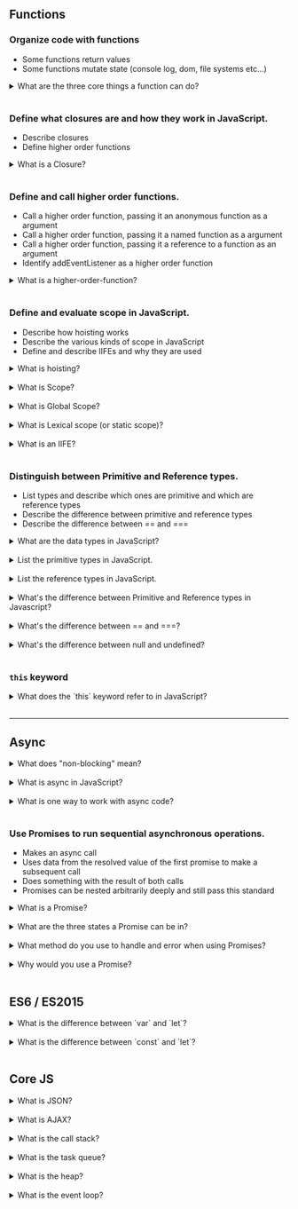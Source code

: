 ## Functions

### Organize code with functions

- Some functions return values
- Some functions mutate state (console log, dom, file systems etc...)

<details>
  <summary>What are the three core things a function can do?</summary>

  > return, throw, produce a side effect.

</details>
<br />

### Define what closures are and how they work in JavaScript.

- Describe closures
- Define higher order functions

<details>
  <summary>What is a Closure?</summary>

  > A closure is a function that retains access to its lexical scope.

</details>
<br />

### Define and call higher order functions.

- Call a higher order function, passing it an anonymous function as a argument
- Call a higher order function, passing it a named function as a argument
- Call a higher order function, passing it a reference to a function as an argument
- Identify addEventListener as a higher order function

<details>
  <summary>What is a higher-order-function?</summary>

  > A function that accepts a function as an argument, or returns a function as a result.

</details>
<br />

### Define and evaluate scope in JavaScript.

- Describe how hoisting works
- Describe the various kinds of scope in JavaScript
- Define and describe IIFEs and why they are used

<details>
  <summary>What is hoisting?</summary>

  >

</details>
<br />

<details>
  <summary>What is Scope?</summary>

  > The context of our code: where variables and functions are accessible.

</details>
<br />

<details>
  <summary>What is Global Scope?</summary>

  > The top most level of scope that everything has access to.

</details>
<br />

<details>
  <summary>What is Lexical scope (or static scope)?</summary>

  > Refers to the ability for nested function to be able to access the scope of functions that contain them.

</details>
<br />

<details>
  <summary>What is an IIFE?</summary>

  > Immediately Invoked Function Expression: A function that will be defined and immediately executed.

</details>
<br />


### Distinguish between Primitive and Reference types.

- List types and describe which ones are primitive and which are reference types
- Describe the difference between primitive and reference types
- Describe the difference between == and ===

<details>
  <summary>What are the data types in JavaScript?</summary>

  > Boolean, String, Undefined, Number, Null, Symbol, Object

</details>
<br />

<details>
  <summary>List the primitive types in JavaScript.</summary>

  > Boolean, String, Number, Symbol, Null, Undefined.

</details>
<br />

<details>
  <summary>List the reference types in JavaScript.</summary>

  > Objects - Arrays and Functions are Objects.

</details>
<br />

<details>
  <summary>What's the difference between Primitive and Reference types in Javascript?</summary>

  > Primitive types use a fixed amount of memory, where as a reference type does not. Ref types like arrays are made up of references to their values, hence the name

</details>
<br />

<details>
  <summary>What's the difference between == and ===?</summary>

  > == is used to compare the value of two operands where === is used to compare the value AND TYPE of two operands

</details>
<br />

<details>
  <summary>What's the difference between null and undefined?</summary>

  > `null` is an empty value, while `undefined` is something who's value hasn't been initialized.

</details>
<br />


### `this` keyword

<details>
  <summary>What does the `this` keyword refer to in JavaScript?</summary>

  > A1: The first value passed to call() or apply()
  > A2: The value that was bind()ed to the function
  > A3: The calling object
  > A4: The global scope

</details>
<br />


--------------------------------------------------------------------------------


## Async

<details>
  <summary>What does "non-blocking" mean?</summary>

  >

</details>
<br />

<details>
  <summary>What is async in JavaScript?</summary>

  > When a function call does not immediately return a value and The program continues executing.

</details>
<br />

<details>
  <summary>What is one way to work with async code?</summary>

  > A1: Callback functions.
  > A2: Promises.
  > A3: Generator function.

</details>
<br />


### Use Promises to run sequential asynchronous operations.

- Makes an async call
- Uses data from the resolved value of the first promise to make a subsequent call
- Does something with the result of both calls
- Promises can be nested arbitrarily deeply and still pass this standard

<details>
  <summary>What is a Promise?</summary>

  > A promise represents the value of an asynchronous operation that is not necessarily know at the time of execution.

</details>
<br />

<details>
  <summary>What are the three states a Promise can be in?</summary>

  > Pending, Fulfilled, Rejected

</details>
<br />

<details>
  <summary>What method do you use to handle and error when using Promises?</summary>

  > .catch()

</details>
<br />

<details>
  <summary>Why would you use a Promise?</summary>

  > Promises offer an alternative to performing asynchronous operations that are easier to reason about relative to callbacks.

</details>
<br />


## ES6 / ES2015

<details>
  <summary>What is the difference between `var` and `let`?</summary>

  > var scopes a variable to the function while `let` scopes a variable to the block.

</details>
<br >

<details>
  <summary>What is the difference between `const` and `let`?</summary>

  > a variable defined with `const` can not be reassigned, but one defined with `let` can.

</details>
<br >


## Core JS

<details>
  <summary>What is JSON?</summary>

  > JavaScript Object Notation -

</details>
<br >

<details>
  <summary>What is AJAX?</summary>

  > Asyncronos JavaScript And XML -

</details>
<br >



<details>
  <summary>What is the call stack?</summary>

  >

</details>
<br >

<details>
  <summary>What is the task queue?</summary>

  >

</details>
<br >

<details>
  <summary>What is the heap?</summary>

  >

</details>
<br >

<details>
  <summary>What is the event loop?</summary>

  >

</details>
<br >
